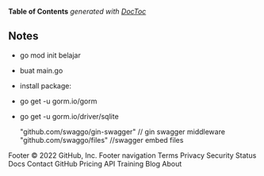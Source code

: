 **Table of Contents**  *generated with [DocToc](https://github.com/thlorenz/doctoc)*

## Notes

* go mod init belajar
* buat main.go
* install package:
* go get -u gorm.io/gorm
* go get -u gorm.io/driver/sqlite

	"github.com/swaggo/gin-swagger" // gin swagger middleware
	"github.com/swaggo/files" //swagger embed files




Footer
© 2022 GitHub, Inc.
Footer navigation
Terms
Privacy
Security
Status
Docs
Contact GitHub
Pricing
API
Training
Blog
About
